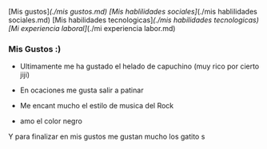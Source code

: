 [Mis gustos]_(./mis  gustos.md)  [Mis hablilidades sociales]_(./mis hablilidades sociales.md)  [Mis habilidades tecnologicas]_(./mis habilidades tecnologicas)  [Mi  experiencia laboral]_(./mi experiencia labor.md)

### Mis Gustos :)

- Ultimamente me ha gustado el helado de capuchino  (muy rico por cierto jiji)

- En ocaciones me gusta salir a patinar 

-  Me encant mucho el estilo de musica del Rock 

- amo el color negro 

Y para finalizar en mis gustos me gustan mucho los gatito s 
